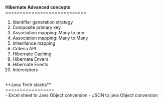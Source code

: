 **Hibernate Advanced concepts** <br/>
============================ <br/>
1. Identifier generation strategy
2. Composite primary key
3. Association mapping: Many to one
4. Association mapping: Many to Many
5. Inheritance mapping
6. Criteria API
7. Hibernate Caching
8. Hibernate Envers
9. Hibernate Events
10. Interceptors
<br/>
**Java Tech stacks**
<br/>
================= 
<br/>
- Excel sheet to Java Object conversion
- JSON to java Object conversion